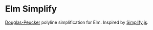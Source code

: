 # Elm Simplify

[Douglas-Peucker](https://en.wikipedia.org/wiki/Ramer%E2%80%93Douglas%E2%80%93Peucker_algorithm) polyline simplification for Elm. Inspired by [Simplify.js](http://mourner.github.io/simplify-js/).